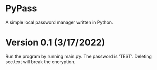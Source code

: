 # PyPass
A simple local password manager written in Python.

# Version 0.1 (3/17/2022)
Run the program by running main.py. The password is 'TEST'. Deleting sec.text will break the encryption.
